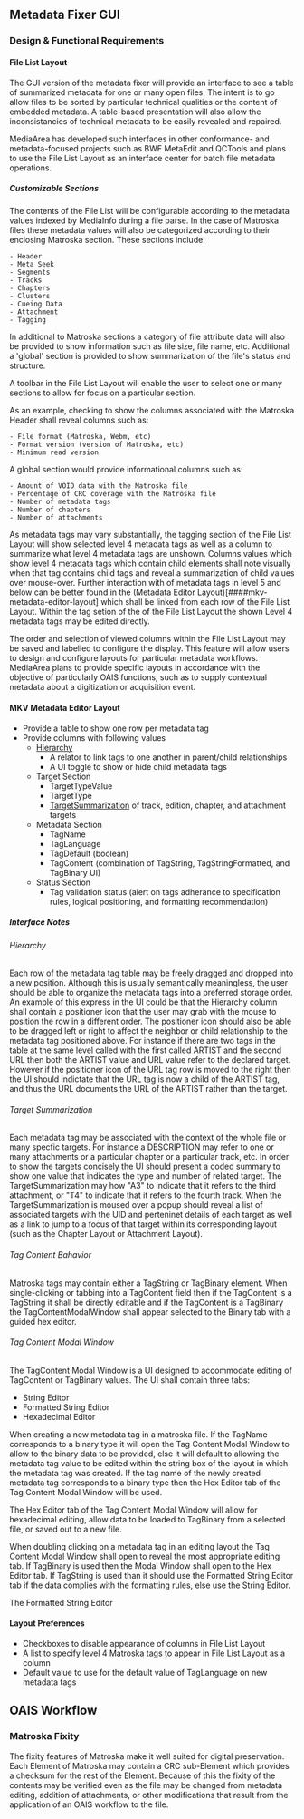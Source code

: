 ## Metadata Fixer GUI

### Design & Functional Requirements

#### File List Layout

The GUI version of the metadata fixer will provide an interface to see a table of summarized metadata for one or many open files. The intent is to go allow files to be sorted by particular technical qualities or the content of embedded metadata. A table-based presentation will also allow the inconsistancies of technical metadata to be easily revealed and repaired.

MediaArea has developed such interfaces in other conformance- and metadata-focused projects such as BWF MetaEdit and QCTools and plans to use the File List Layout as an interface center for batch file metadata operations.

##### Customizable Sections

The contents of the File List will be configurable according to the metadata values indexed by MediaInfo during a file parse. In the case of Matroska files these metadata values will also be categorized according to their enclosing Matroska section. These sections include:

    - Header
    - Meta Seek
    - Segments
    - Tracks
    - Chapters
    - Clusters
    - Cueing Data
    - Attachment
    - Tagging
    
In additional to Matroska sections a category of file attribute data will also be provided to show information such as file size, file name, etc. Additional a 'global' section is provided to show summarization of the file's status and structure.
    
A toolbar in the File List Layout will enable the user to select one or many sections to allow for focus on a particular section.

As an example, checking to show the columns associated with the Matroska Header shall reveal columns such as:

    - File format (Matroska, Webm, etc)
    - Format version (version of Matroska, etc)
    - Minimum read version

A global section would provide informational columns such as:

    - Amount of VOID data with the Matroska file
    - Percentage of CRC coverage with the Matroska file
    - Number of metadata tags
    - Number of chapters
    - Number of attachments

As metadata tags may vary substantially, the tagging section of the File List Layout will show selected level 4 metadata tags as well as a column to summarize what level 4 metadata tags are unshown. Columns values which show level 4 metadata tags which contain child elements shall note visually when that tag contains child tags and reveal a summarization of child values over mouse-over. Further interaction with of metadata tags in level 5 and below can be better found in the (Metadata Editor Layout)[####mkv-metadata-editor-layout] which shall be linked from each row of the File List Layout. Within the tag setion of the of the File List Layout the shown Level 4 metadata tags may be edited directly.

The order and selection of viewed columns within the File List Layout may be saved and labelled to configure the display. This feature will allow users to design and configure layouts for particular metadata workflows. MediaArea plans to provide specific layouts in accordance with the objective of particularly OAIS functions, such as to supply contextual metadata about a digitization or acquisition event.

#### MKV Metadata Editor Layout

- Provide a table to show one row per metadata tag
- Provide columns with following values
    - [Hierarchy](#hierarchy)
        - A relator to link tags to one another in parent/child relationships
        - A UI toggle to show or hide child metadata tags 
    - Target Section
        - TargetTypeValue
        - TargetType
        - [TargetSummarization](#target-summarization) of track, edition, chapter, and attachment targets
    - Metadata Section
        - TagName
        - TagLanguage
        - TagDefault (boolean)
        - TagContent (combination of TagString, TagStringFormatted, and TagBinary UI)
    - Status Section
        - Tag validation status (alert on tags adherance to specification rules, logical positioning, and formatting recommendation)

##### Interface Notes

###### Hierarchy

Each row of the metadata tag table may be freely dragged and dropped into a new position. Although this is usually semantically meaningless, the user should be able to organize the metadata tags into a preferred storage order. An example of this express in the UI could be that the Hierarchy column shall contain a positioner icon that the user may grab with the mouse to position the row in a different order. The positioner icon should also be able to be dragged left or right to affect the neighbor or child relationship to the metadata tag positioned above. For instance if there are two tags in the table at the same level called with the first called ARTIST and the second URL then both the ARTIST value and URL value refer to the declared target. However if the positioner icon of the URL tag row is moved to the right then the UI should indictate that the URL tag is now a child of the ARTIST tag, and thus the URL documents the URL of the ARTIST rather than the target.

###### Target Summarization

Each metadata tag may be associated with the context of the whole file or many specfic targets. For instance a DESCRIPTION may refer to one or many attachments or a particular chapter or a particular track, etc. In order to show the targets concisely the UI should present a coded summary to show one value that indicates the type and number of related target. The TargetSummarization may how "A3" to indicate that it refers to the third attachment, or "T4" to indicate that it refers to the fourth track. When the TargetSummarization is moused over a popup should reveal a list of associated targets with the UID and perteninet details of each target as well as a link to jump to a focus of that target within its corresponding layout (such as the Chapter Layout or Attachment Layout).

###### Tag Content Bahavior

Matroska tags may contain either a TagString or TagBinary element. When single-clicking or tabbing into a TagContent field then if the TagContent is a TagString it shall be directly editable and if the TagContent is a TagBinary the TagContentModalWindow shall appear selected to the Binary tab with a guided hex editor.

###### Tag Content Modal Window

The TagContent Modal Window is a UI designed to accommodate editing of TagContent or TagBinary values. The UI shall contain three tabs:

- String Editor
- Formatted String Editor
- Hexadecimal Editor

When creating a new metadata tag in a matroska file. If the TagName corresponds to a binary type it will open the Tag Content Modal Window to allow to the binary data to be provided, else it will default to allowing the metadata tag value to be edited within the string box of the layout in which the metadata tag was created. If the tag name of the newly created metadata tag corresponds to a binary type then the Hex Editor tab of the Tag Content Modal Window will be used.

The Hex Editor tab of the Tag Content Modal Window will allow for hexadecimal editing, allow data to be loaded to TagBinary from a selected file, or saved out to a new file.

When doubling clicking on a metadata tag in an editing layout the Tag Content Modal Window shall open to reveal the most appropriate editing tab. If TagBinary is used then the Modal Window shall open to the Hex Editor tab. If TagString is used than it should use the Formatted String Editor tab if the data complies with the formatting rules, else use the String Editor.

The Formatted String Editor

#### Layout Preferences

- Checkboxes to disable appearance of columns in File List Layout
- A list to specify level 4 Matroska tags to appear in File List Layout as a column
- Default value to use for the default value of TagLanguage on new metadata tags

## OAIS Workflow

### Matroska Fixity

The fixity features of Matroska make it well suited for digital preservation. Each Element of Matroska may contain a CRC sub-Element which provides a checksum for the rest of the Element. Because of this the fixity of the contents may be verified even as the file may be changed from metadata editing, addition of attachments, or other modifications that result from the application of an OAIS workflow to the file.
